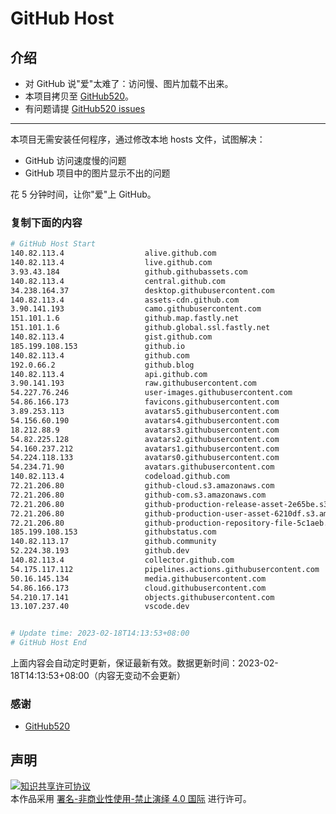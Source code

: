# GitHub Host
## 介绍
- 对 GitHub 说"爱"太难了：访问慢、图片加载不出来。
- 本项目拷贝至 [GitHub520](https://github.com/521xueweihan/GitHub520)。
- 有问题请提 [GitHub520 issues](https://github.com/521xueweihan/GitHub520/issues/new)

---

本项目无需安装任何程序，通过修改本地 hosts 文件，试图解决：
- GitHub 访问速度慢的问题
- GitHub 项目中的图片显示不出的问题

花 5 分钟时间，让你"爱"上 GitHub。

### 复制下面的内容
```bash
# GitHub Host Start
140.82.113.4                  alive.github.com
140.82.113.4                  live.github.com
3.93.43.184                   github.githubassets.com
140.82.113.4                  central.github.com
34.238.164.37                 desktop.githubusercontent.com
140.82.113.4                  assets-cdn.github.com
3.90.141.193                  camo.githubusercontent.com
151.101.1.6                   github.map.fastly.net
151.101.1.6                   github.global.ssl.fastly.net
140.82.113.4                  gist.github.com
185.199.108.153               github.io
140.82.113.4                  github.com
192.0.66.2                    github.blog
140.82.113.4                  api.github.com
3.90.141.193                  raw.githubusercontent.com
54.227.76.246                 user-images.githubusercontent.com
54.86.166.173                 favicons.githubusercontent.com
3.89.253.113                  avatars5.githubusercontent.com
54.156.60.190                 avatars4.githubusercontent.com
18.212.88.9                   avatars3.githubusercontent.com
54.82.225.128                 avatars2.githubusercontent.com
54.160.237.212                avatars1.githubusercontent.com
54.224.118.133                avatars0.githubusercontent.com
54.234.71.90                  avatars.githubusercontent.com
140.82.113.4                  codeload.github.com
72.21.206.80                  github-cloud.s3.amazonaws.com
72.21.206.80                  github-com.s3.amazonaws.com
72.21.206.80                  github-production-release-asset-2e65be.s3.amazonaws.com
72.21.206.80                  github-production-user-asset-6210df.s3.amazonaws.com
72.21.206.80                  github-production-repository-file-5c1aeb.s3.amazonaws.com
185.199.108.153               githubstatus.com
140.82.113.17                 github.community
52.224.38.193                 github.dev
140.82.113.4                  collector.github.com
54.175.117.112                pipelines.actions.githubusercontent.com
50.16.145.134                 media.githubusercontent.com
54.86.166.173                 cloud.githubusercontent.com
54.210.17.141                 objects.githubusercontent.com
13.107.237.40                 vscode.dev


# Update time: 2023-02-18T14:13:53+08:00
# GitHub Host End

```
上面内容会自动定时更新，保证最新有效。数据更新时间：2023-02-18T14:13:53+08:00（内容无变动不会更新）

### 感谢

- [GitHub520](https://github.com/521xueweihan/GitHub520)

## 声明
<a rel="license" href="https://creativecommons.org/licenses/by-nc-nd/4.0/deed.zh"><img alt="知识共享许可协议" style="border-width: 0" src="https://licensebuttons.net/l/by-nc-nd/4.0/88x31.png"></a><br>本作品采用 <a rel="license" href="https://creativecommons.org/licenses/by-nc-nd/4.0/deed.zh">署名-非商业性使用-禁止演绎 4.0 国际</a> 进行许可。